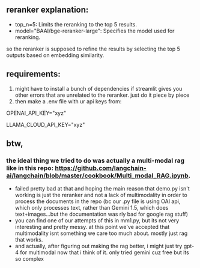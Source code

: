 ## reranker explanation:
- top_n=5: Limits the reranking to the top 5 results.
- model="BAAI/bge-reranker-large": Specifies the model used for reranking.

so the reranker  is supposed to refine the results by selecting the top 5 outputs based on embedding similarity.

## requirements: 


1) might have to install a bunch of dependencies if streamlit gives you other errors that are unrelated to the reranker. just do it piece by piece
2) then make a .env file with ur api keys from:

OPENAI_API_KEY="xyz"

  LLAMA_CLOUD_API_KEY="xyz"

## btw,

### the ideal thing we tried to do was actually a multi-modal rag like in this repo: https://github.com/langchain-ai/langchain/blob/master/cookbook/Multi_modal_RAG.ipynb.

- failed pretty bad at that and hoping the main reason that demo.py isn't working is just the reranker and not a lack of multimodality in order to process the documents in the repo (bc our .py file is using OAI api, which only processes text, rather than Gemini 1.5, which does text+images...but the documentation was rly bad for google rag stuff)
- you can find one of our attempts of this in mm1.py, but its not very interesting and pretty messy. at this point we've accepted that multimodality isnt something we care too much about. mostly just rag that works.
- and actually, after figuring out making the rag better, i might just try gpt-4 for multimodal now that i think of it. only tried gemini cuz free but its so complex
